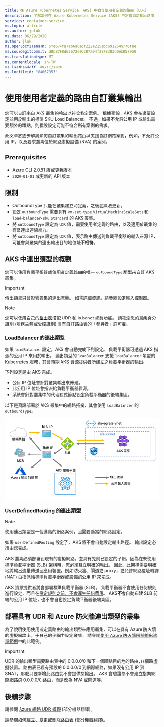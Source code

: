 ```yaml
---
title: 在 Azure Kubernetes Service (AKS) 中自訂使用者定義的路由 (UDR)
description: 了解如何在 Azure Kubernetes Service (AKS) 中定義自訂輸出路由
services: container-service
ms.topic: article
ms.author: juluk
ms.date: 06/29/2020
author: jluk
ms.openlocfilehash: 5fe674fa7ab6a6a3f222a215ebc6912549776fee
ms.sourcegitcommit: d8b8768d62672e9c287a04f2578383d0eb857950
ms.translationtype: MT
ms.contentlocale: zh-TW
ms.lasthandoff: 08/11/2020
ms.locfileid: "88067353"
---
```

# <a name="customize-cluster-egress-with-a-user-defined-route"></a>使用使用者定義的路由自訂叢集輸出

您可以自訂來自 AKS 叢集的輸出以符合特定案例。 根據預設，AKS 會布建要設定並用於輸出的標準 SKU Load Balancer。 不過，如果不允許公用 IP 或輸出需要額外的躍點，則預設設定可能不符合所有案例的需求。

此文章將逐步解說如何自訂叢集的輸出路由以支援自訂網路案例，例如，不允許公用 IP，以及要求叢集位於網路虛擬設備 (NVA) 的案例。

## <a name="prerequisites"></a>Prerequisites
* Azure CLI 2.0.81 版或更新版本
* `2020-01-01` 或更新的 API 版本


## <a name="limitations"></a>限制
* OutboundType 只能在叢集建立時定義，之後就無法更新。
* 設定 `outboundType` 需要具有 `vm-set-type` `VirtualMachineScaleSets` 和 `load-balancer-sku` `Standard` 的 AKS 叢集。
* 將 `outboundType` 設定為 `UDR` 值，需要使用者定義的路由，以及適用於叢集的有效連出連線能力。
* 將 `outboundType` 設定為 `UDR` 值，表示路由傳送到負載平衡器的輸入來源 IP，可能會與叢集的連出輸出目的地位址**不相符**。

## <a name="overview-of-outbound-types-in-aks"></a>AKS 中連出類型的概觀

您可以使用負載平衡器或使用者定義路由的唯一 `outboundType` 類型來自訂 AKS 叢集。

> [!IMPORTANT]
> 傳出類型只會影響叢集的連出流量。 如需詳細資訊，請參閱[設定輸入控制器](ingress-basic.md)。

> [!NOTE]
> 您可以使用自己的[路由表][byo-route-table]搭配 UDR 和 kubenet 網路功能。 請確定您的叢集身分識別 (服務主體或受控識別) 具有自訂路由表的「參與者」許可權。

### <a name="outbound-type-of-loadbalancer"></a>LoadBalancer 的連出類型

如果 `loadBalancer` 設定，AKS 會自動完成下列設定。 負載平衡器可透過 AKS 指派的公用 IP 來用於輸出。 連出類型的 `loadBalancer` 支援 `loadBalancer` 類型的 Kubernetes 服務，其會預期 AKS 資源提供者所建立之負載平衡器的輸出。

下列設定是由 AKS 完成。
   * 公用 IP 位址會針對叢集輸出來佈建。
   * 此公用 IP 位址會指派給負載平衡器資源。
   * 系統會針對叢集中的代理程式節點設定負載平衡器的後端集區。

以下是預設部署於 AKS 叢集中的網路拓撲，其會使用 `loadBalancer` 的 `outboundType`。

![outboundtype-lb](media/egress-outboundtype/outboundtype-lb.png)

### <a name="outbound-type-of-userdefinedrouting"></a>UserDefinedRouting 的連出類型

> [!NOTE]
> 使用連出類型是一個進階的網路案例，且需要適當的網路設定。

如果 `userDefinedRouting` 設定了，AKS 將不會自動設定輸出路徑。 輸出設定必須由您完成。

AKS 叢集必須部署到現有的虛擬網路，並具有先前已設定的子網，因為在未使用標準負載平衡器 (SLB) 架構時，您必須建立明確的輸出。 因此，此架構需要明確地將輸出流量傳送至應用裝置，例如防火牆、閘道或 proxy，或允許網路位址轉譯 (NAT) 由指派給標準負載平衡器或設備的公用 IP 來完成。

AKS 資源提供者將會部署標準負載平衡器 (SLB)。 負載平衡器不會使用任何規則進行設定，而且在[設定規則之前，不會產生任何費用](https://azure.microsoft.com/pricing/details/load-balancer/)。 AKS**不**會自動布建 SLB 前端的公用 IP 位址，也不會自動設定負載平衡器後端集區。

## <a name="deploy-a-cluster-with-outbound-type-of-udr-and-azure-firewall"></a>部署具有 UDR 和 Azure 防火牆連出類型的叢集

為了說明使用使用者定義路由的輸出類型來應用叢集，可以在具有 Azure 防火牆的虛擬網路上，于自己的子網中設定叢集。 請參閱[使用 Azure 防火牆限制輸出流量範例](limit-egress-traffic.md#restrict-egress-traffic-using-azure-firewall)中的此範例。

> [!IMPORTANT]
> UDR 的輸出類型需要路由表中的 0.0.0.0/0 和下一個躍點目的地的路由，)  (網路虛擬裝置。
> 路由表已經有預設的 0.0.0.0/0 到網際網路，如果沒有公用 IP 到 SNAT，那麼只要新增此路由就不會提供您輸出。 AKS 會驗證您不會建立指向網際網路的 0.0.0.0/0 路由，而是改為 NVA 或閘道等。


## <a name="next-steps"></a>後續步驟

請參閱 [Azure 網路 UDR 概觀](../virtual-network/virtual-networks-udr-overview.md) \(部分機器翻譯\)。

請參閱[如何建立、變更或刪除路由表](../virtual-network/manage-route-table.md) \(部分機器翻譯\)。

<!-- LINKS - internal -->
[az-aks-get-credentials]: /cli/azure/aks?view=azure-cli-latest#az-aks-get-credentials
[byo-route-table]: configure-kubenet.md#bring-your-own-subnet-and-route-table-with-kubenet
